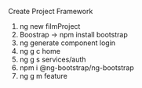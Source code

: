Create Project Framework

1. ng new filmProject
2. Boostrap -> npm install bootstrap
3. ng generate component login
4. ng g c home
5. ng g s services/auth
6. npm i @ng-bootstrap/ng-bootstrap
7. ng g m feature